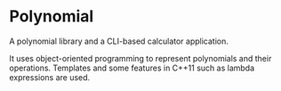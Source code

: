 # Polynomial

A polynomial library and a CLI-based calculator application.

It uses object-oriented programming to represent polynomials and their operations. Templates and some features in C++11 such as lambda expressions are used.
